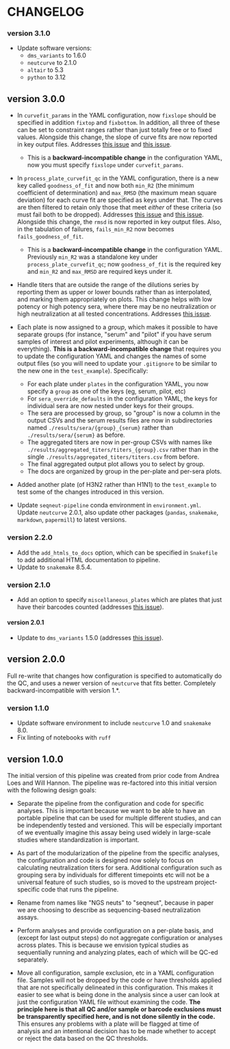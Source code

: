 # CHANGELOG

### version 3.1.0
- Update software versions:
  - `dms_variants` to 1.6.0
  - `neutcurve` to 2.1.0
  - `altair` to 5.3
  - `python` to 3.12

## version 3.0.0
- In `curvefit_params` in the YAML configuration, now `fixslope` should be specified in addition `fixtop` and `fixbottom`. In addition, all three of these can be set to constraint ranges rather than just totally free or to fixed values. Alongside this change, the slope of curve fits are now reported in key output files. Addresses [this issue](https://github.com/jbloomlab/neutcurve/issues/53) and [this issue](https://github.com/jbloomlab/seqneut-pipeline/issues/32).
  - This is a **backward-incompatible change** in the configuration YAML, now you must specify `fixslope` under `curvefit_params`.

- In `process_plate_curvefit_qc` in the YAML configuration, there is a new key called `goodness_of_fit` and now both `min_R2` (the minimum coefficient of determination) and `max_RMSD` (the maximum mean square deviation) for each curve fit are specified as keys under that. The curves are then filtered to retain only those that meet *either* of these criteria (so must fail both to be dropped). Addresses [this issue](https://github.com/jbloomlab/seqneut-pipeline/issues/33) and [this issue](https://github.com/jbloomlab/neutcurve/issues/55#issuecomment-2016975219). Alongside this change, the `rmsd` is now reported in key output files. Also, in the tabulation of failures, `fails_min_R2` now becomes `fails_goodness_of_fit`.
  - This is a **backward-incompatible change** in the configuration YAML. Previously `min_R2` was a standalone key under `process_plate_curvefit_qc`; now `goodness_of_fit` is the required key and `min_R2` and `max_RMSD` are required keys under it.

- Handle titers that are outside the range of the dilutions series by reporting them as upper or lower bounds rather than as interpolated, and marking them appropriately on plots. This change helps with low potency or high potency sera, where there may be no neutralization or high neutralization at all tested concentrations. Addresses [this issue](https://github.com/jbloomlab/seqneut-pipeline/issues/30).

- Each plate is now assigned to a *group*, which makes it possible to have separate groups (for instance, "serum" and "pilot" if you have serum samples of interest and pilot experiments, although it can be everything). **This is a backward-incompatible change** that requires you to update the configuration YAML and changes the names of some output files (so you will need to update your `.gitignore` to be similar to the new one in the `test_example`). Specifically:
  - For each plate under `plates` in the configuration YAML, you now specify a `group` as one of the keys (eg, serum, pilot, etc)
  - For `sera_override_defaults` in the configuration YAML, the keys for individual sera are now nested under keys for their groups.
  - The sera are processed by group, so "group" is now a column in the output CSVs and the serum results files are now in subdirectories named `./results/sera/{group}_{serum}` rather than `./results/sera/{serum}` as before.
  - The aggregated titers are now in per-group CSVs with names like `./results/aggregated_titers/titers_{group}.csv` rather than in the single `./results/aggregated_titers/titers.csv` from before.
  - The final aggregated output plot allows you to select by group.
  - The docs are organized by group in the per-plate and per-sera plots.

- Added another plate (of H3N2 rather than H1N1) to the `test_example` to test some of the changes introduced in this version.

- Update `seqneut-pipeline` conda environment in `environment.yml`. Update `neutcurve` 2.0.1, also update other packages (`pandas`, `snakemake`, `markdown`, `papermill`) to latest versions.

### version 2.2.0
- Add the `add_htmls_to_docs` option, which can be specified in `Snakefile` to add additional HTML documentation to pipeline.
- Update to `snakemake` 8.5.4.

### version 2.1.0
- Add an option to specify `miscellaneous_plates` which are plates that just have their barcodes counted (addresses [this issue](https://github.com/jbloomlab/seqneut-pipeline/issues/26)).

#### version 2.0.1
- Update to `dms_variants` 1.5.0 (addresses [this issue](https://github.com/jbloomlab/seqneut-pipeline/issues/24)).

## version 2.0.0
Full re-write that changes how configuration is specified to automatically do the QC, and uses a newer version of `neutcurve` that fits better. Completely backward-incompatible with version 1.*.

### version 1.1.0
- Update software environment to include `neutcurve` 1.0 and `snakemake` 8.0.
- Fix linting of notebooks with `ruff`

## version 1.0.0
The initial version of this pipeline was created from prior code from Andrea Loes and Will Hannon.
The pipeline was re-factored into this initial version with the following design goals:

  - Separate the pipeline from the configuration and code for specific analyses. This is important because we want to be able to have an portable pipeline that can be used for multiple different studies, and can be independently tested and versioned. This will be especially important of we eventually imagine this assay being used widely in large-scale studies where standardization is important.

  - As part of the modularization of the pipeline from the specific analyses, the configuration and code is designed now solely to focus on calculating neutralization titers for sera. Additional configuration such as grouping sera by individuals for different timepoints etc will not be a universal feature of such studies, so is moved to the upstream project-specific code that runs the pipeline.

  - Rename from names like "NGS neuts" to "seqneut", because in paper we are choosing to describe as sequencing-based neutralization assays.

  - Perform analyses and provide configuration on a per-plate basis, and (except for last output steps) do not aggregate configuration or analyses across plates. This is because we envision typical studies as sequentially running and analyzing plates, each of which will be QC-ed separately.

  - Move all configuration, sample exclusion, etc in a YAML configuration file. Samples will not be dropped by the code or have thresholds applied that are not specifically delineated in this configuration. This makes it easier to see what is being done in the analysis since a user can look at just the configuration YAML file without examining the code. **The principle here is that all QC and/or sample or barcode exclusions must be transparently specified here, and is not done silently in the code.** This ensures any problems with a plate will be flagged at time of analysis and an intentional decision has to be made whether to accept or reject the data based on the QC thresholds.
